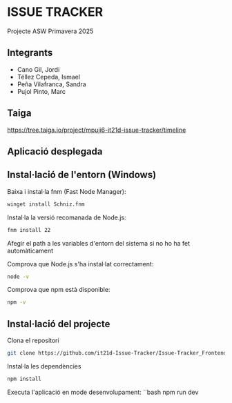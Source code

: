 # ISSUE TRACKER

Projecte ASW Primavera 2025

## Integrants
- Cano Gil, Jordi
- Téllez Cepeda, Ismael
- Peña Vilafranca, Sandra
- Pujol Pinto, Marc


## Taiga

https://tree.taiga.io/project/mpuji6-it21d-issue-tracker/timeline

## Aplicació desplegada



## Instal·lació de l'entorn (Windows)


Baixa i instal·la fnm (Fast Node Manager):
```bash
winget install Schniz.fnm
```

Instal·la la versió recomanada de Node.js:
```bash
fnm install 22
```

Afegir el path a les variables d'entorn del sistema si no ho ha fet automàticament

Comprova que Node.js s'ha instal·lat correctament:
```bash
node -v
```
Comprova que npm està disponible:
```bash
npm -v
```
## Instal·lació del projecte

Clona el repositori
```bash
git clone https://github.com/it21d-Issue-Tracker/Issue-Tracker_Frontend
```

Instal·la les dependències
```bash
npm install
```
Executa l'aplicació en mode desenvolupament:
``bash
npm run dev
```
